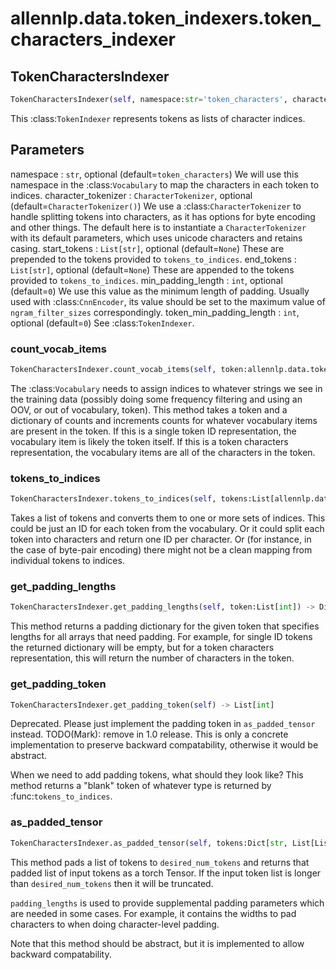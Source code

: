 # allennlp.data.token_indexers.token_characters_indexer

## TokenCharactersIndexer
```python
TokenCharactersIndexer(self, namespace:str='token_characters', character_tokenizer:allennlp.data.tokenizers.character_tokenizer.CharacterTokenizer=<allennlp.data.tokenizers.character_tokenizer.CharacterTokenizer object at 0x131c63e48>, start_tokens:List[str]=None, end_tokens:List[str]=None, min_padding_length:int=0, token_min_padding_length:int=0) -> None
```

This :class:`TokenIndexer` represents tokens as lists of character indices.

Parameters
----------
namespace : ``str``, optional (default=``token_characters``)
    We will use this namespace in the :class:`Vocabulary` to map the characters in each token
    to indices.
character_tokenizer : ``CharacterTokenizer``, optional (default=``CharacterTokenizer()``)
    We use a :class:`CharacterTokenizer` to handle splitting tokens into characters, as it has
    options for byte encoding and other things.  The default here is to instantiate a
    ``CharacterTokenizer`` with its default parameters, which uses unicode characters and
    retains casing.
start_tokens : ``List[str]``, optional (default=``None``)
    These are prepended to the tokens provided to ``tokens_to_indices``.
end_tokens : ``List[str]``, optional (default=``None``)
    These are appended to the tokens provided to ``tokens_to_indices``.
min_padding_length : ``int``, optional (default=``0``)
    We use this value as the minimum length of padding. Usually used with :class:``CnnEncoder``, its
    value should be set to the maximum value of ``ngram_filter_sizes`` correspondingly.
token_min_padding_length : ``int``, optional (default=``0``)
    See :class:`TokenIndexer`.

### count_vocab_items
```python
TokenCharactersIndexer.count_vocab_items(self, token:allennlp.data.tokenizers.token.Token, counter:Dict[str, Dict[str, int]])
```

The :class:`Vocabulary` needs to assign indices to whatever strings we see in the training
data (possibly doing some frequency filtering and using an OOV, or out of vocabulary,
token).  This method takes a token and a dictionary of counts and increments counts for
whatever vocabulary items are present in the token.  If this is a single token ID
representation, the vocabulary item is likely the token itself.  If this is a token
characters representation, the vocabulary items are all of the characters in the token.

### tokens_to_indices
```python
TokenCharactersIndexer.tokens_to_indices(self, tokens:List[allennlp.data.tokenizers.token.Token], vocabulary:allennlp.data.vocabulary.Vocabulary, index_name:str) -> Dict[str, List[List[int]]]
```

Takes a list of tokens and converts them to one or more sets of indices.
This could be just an ID for each token from the vocabulary.
Or it could split each token into characters and return one ID per character.
Or (for instance, in the case of byte-pair encoding) there might not be a clean
mapping from individual tokens to indices.

### get_padding_lengths
```python
TokenCharactersIndexer.get_padding_lengths(self, token:List[int]) -> Dict[str, int]
```

This method returns a padding dictionary for the given token that specifies lengths for
all arrays that need padding.  For example, for single ID tokens the returned dictionary
will be empty, but for a token characters representation, this will return the number
of characters in the token.

### get_padding_token
```python
TokenCharactersIndexer.get_padding_token(self) -> List[int]
```

Deprecated. Please just implement the padding token in `as_padded_tensor` instead.
TODO(Mark): remove in 1.0 release. This is only a concrete implementation to preserve
backward compatability, otherwise it would be abstract.

When we need to add padding tokens, what should they look like?  This method returns a
"blank" token of whatever type is returned by :func:`tokens_to_indices`.

### as_padded_tensor
```python
TokenCharactersIndexer.as_padded_tensor(self, tokens:Dict[str, List[List[int]]], desired_num_tokens:Dict[str, int], padding_lengths:Dict[str, int]) -> Dict[str, torch.Tensor]
```

This method pads a list of tokens to ``desired_num_tokens`` and returns that padded list
of input tokens as a torch Tensor. If the input token list is longer than ``desired_num_tokens``
then it will be truncated.

``padding_lengths`` is used to provide supplemental padding parameters which are needed
in some cases.  For example, it contains the widths to pad characters to when doing
character-level padding.

Note that this method should be abstract, but it is implemented to allow backward compatability.

